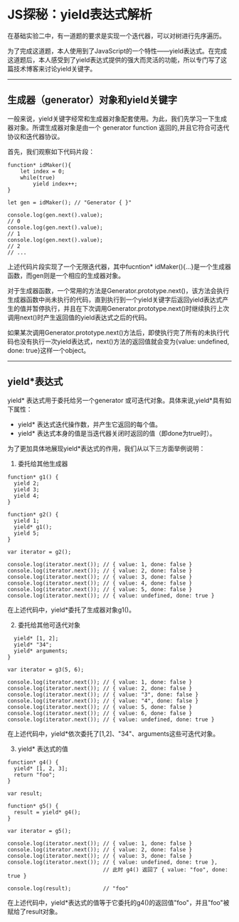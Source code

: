 # JS探秘：yield表达式解析
在基础实验二中，有一道题的要求是实现一个迭代器，可以对树进行先序遍历。

为了完成这道题，本人使用到了JavaScript的一个特性——yield表达式。在完成这道题后，本人感受到了yield表达式提供的强大而灵活的功能，所以专门写了这篇技术博客来讨论yield关键字。

---

## 生成器（generator）对象和yield关键字
一般来说，yield关键字经常和生成器对象配套使用。为此，我们先学习一下生成器对象。所谓生成器对象是由一个 generator function 返回的,并且它符合可迭代协议和迭代器协议。

首先，我们观察如下代码片段：
```
function* idMaker(){
    let index = 0;
    while(true)
        yield index++;
}

let gen = idMaker(); // "Generator { }"

console.log(gen.next().value); 
// 0
console.log(gen.next().value); 
// 1
console.log(gen.next().value); 
// 2
// ...
```
上述代码片段实现了一个无限迭代器，其中fucntion* idMaker(){...}是一个生成器函数，而gen则是一个相应的生成器对象。

对于生成器函数，一个常用的方法是Generator.prototype.next()，该方法会执行生成器函数中尚未执行的代码，直到执行到一个yield关键字后返回yield表达式产生的值并暂停执行，并且在下次调用Generator.prototype.next()时继续执行上次调用next()时产生返回值的yield表达式之后的代码。

如果某次调用Generator.prototype.next()方法后，即使执行完了所有的未执行代码也没有执行一次yield表达式，next()方法的返回值就会变为{value: undefined, done: true}这样一个object。

---

## yield*表达式

yield* 表达式用于委托给另一个generator 或可迭代对象。具体来说,yield*具有如下属性：
 * yield* 表达式迭代操作数，并产生它返回的每个值。
 * yield* 表达式本身的值是当迭代器关闭时返回的值（即done为true时）。

 为了更加具体地展现yield*表达式的作用，我们从以下三方面举例说明：
1. 委托给其他生成器
```
function* g1() {
  yield 2;
  yield 3;
  yield 4;
}

function* g2() {
  yield 1;
  yield* g1();
  yield 5;
}

var iterator = g2();

console.log(iterator.next()); // { value: 1, done: false }
console.log(iterator.next()); // { value: 2, done: false }
console.log(iterator.next()); // { value: 3, done: false }
console.log(iterator.next()); // { value: 4, done: false }
console.log(iterator.next()); // { value: 5, done: false }
console.log(iterator.next()); // { value: undefined, done: true }
```
在上述代码中，yield*委托了生成器对象g1()。

2. 委托给其他可迭代对象
```function* g3() {
  yield* [1, 2];
  yield* "34";
  yield* arguments;
}

var iterator = g3(5, 6);

console.log(iterator.next()); // { value: 1, done: false }
console.log(iterator.next()); // { value: 2, done: false }
console.log(iterator.next()); // { value: "3", done: false }
console.log(iterator.next()); // { value: "4", done: false }
console.log(iterator.next()); // { value: 5, done: false }
console.log(iterator.next()); // { value: 6, done: false }
console.log(iterator.next()); // { value: undefined, done: true }
```
在上述代码中，yield*依次委托了[1,2]、"34"、arguments这些可迭代对象。

3. yield* 表达式的值
```
function* g4() {
  yield* [1, 2, 3];
  return "foo";
}

var result;

function* g5() {
  result = yield* g4();
}

var iterator = g5();

console.log(iterator.next()); // { value: 1, done: false }
console.log(iterator.next()); // { value: 2, done: false }
console.log(iterator.next()); // { value: 3, done: false }
console.log(iterator.next()); // { value: undefined, done: true }, 
                              // 此时 g4() 返回了 { value: "foo", done: true }

console.log(result);          // "foo"
```
在上述代码中，yield*表达式的值等于它委托的g4()的返回值"foo"，并且"foo"被赋给了result对象。





